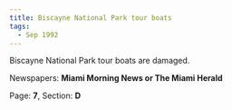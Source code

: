 ```yaml
---  
title: Biscayne National Park tour boats  
tags:  
  - Sep 1992  
---  
```

  
Biscayne National Park tour boats are damaged.  
  
Newspapers: **Miami Morning News or The Miami Herald**  
  
Page: **7**, Section: **D** 
